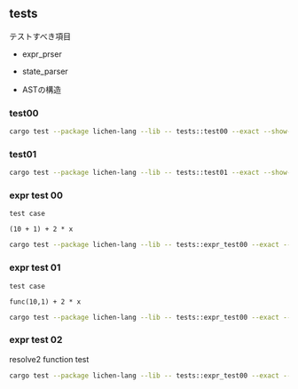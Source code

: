 
## tests
テストすべき項目

- expr_prser

- state_parser

- ASTの構造

### test00
```bash
cargo test --package lichen-lang --lib -- tests::test00 --exact --show-output
```

### test01
```bash
cargo test --package lichen-lang --lib -- tests::test01 --exact --show-output
```

### expr test 00
`test case`
```
(10 + 1) + 2 * x
```

```bash
cargo test --package lichen-lang --lib -- tests::expr_test00 --exact --show-output
```

### expr test 01
`test case`
```
func(10,1) + 2 * x
```

```bash
cargo test --package lichen-lang --lib -- tests::expr_test00 --exact --show-output
```

### expr test 02
resolve2 function test
```bash
cargo test --package lichen-lang --lib -- tests::expr_test00 --exact --show-output
```